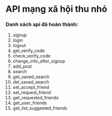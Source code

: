 # API mạng xã hội thu nhỏ
### Danh sách api đã hoàn thành:
1. signup
2. login
3. logout
4. get_verify_code
5. check_verify_code
6. change_info_after_signup
7. add_post
8. search
9. get_saved_search
10. del_saved_search
11. set_accept_friend
12. set_request_friend
13. get_requested_friends
14. get_user_friends
15. get_list_suggested_friends
